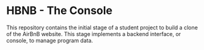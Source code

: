 # HBNB - The Console

This repository contains the initial stage of a student project to build a clone of the AirBnB website. This stage implements a backend interface, or console, to manage program data.
